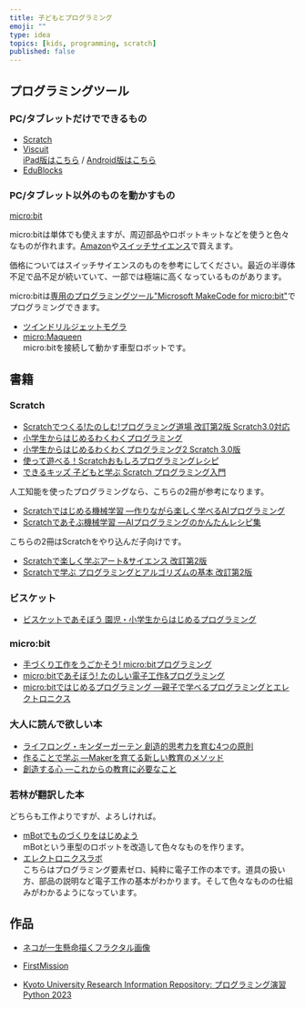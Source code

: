 ```yaml
---
title: 子どもとプログラミング
emoji: ""
type: idea
topics: [kids, programming, scratch]
published: false
---
```

## プログラミングツール
### PC/タブレットだけでできるもの
- [Scratch](https://scratch.mit.edu/)
- [Viscuit](https://www.viscuit.com/)   
[iPad版はこちら](https://apps.apple.com/jp/app/viscuit/id1081857123) / [Android版はこちら](https://play.google.com/store/apps/details?id=air.com.viscuit.viscuit10app&hl=ja)
- [EduBlocks](https://edublocks.org/)

### PC/タブレット以外のものを動かすもの
[micro:bit](https://microbit.org/ja/)  

micro:bitは単体でも使えますが、周辺部品やロボットキットなどを使うと色々なものが作れます。[Amazon](https://amzn.to/2NgPe9K)や[スイッチサイエンス](https://www.switch-science.com/catalog/7952/)で買えます。

価格についてはスイッチサイエンスのものを参考にしてください。最近の半導体不足で品不足が続いていて、一部では極端に高くなっているものがあります。

micro:bitは[専用のプログラミングツール"Microsoft MakeCode for micro:bit"](https://makecode.microbit.org/)でプログラミングできます。
- [ツインドリルジェットモグラ](https://www.switch-science.com/catalog/5481/)
- [micro:Maqueen](https://www.switch-science.com/catalog/list/?keyword=maqueen)  
micro:bitを接続して動かす車型ロボットです。

## 書籍
### Scratch
- [Scratchでつくる!たのしむ!プログラミング道場 改訂第2版 Scratch3.0対応](https://amzn.to/2zgYSjr)
- [小学生からはじめるわくわくプログラミング](https://amzn.to/30nNG0C)
- [小学生からはじめるわくわくプログラミング2 Scratch 3.0版](https://amzn.to/2ZkRU81)
- [使って遊べる！Scratchおもしろプログラミングレシピ](https://amzn.to/2NizvGe)
- [できるキッズ 子どもと学ぶ Scratch プログラミング入門](https://amzn.to/2ZgThob)

人工知能を使ったプログラミングなら、こちらの2冊が参考になります。

- [Scratchではじめる機械学習 ―作りながら楽しく学べるAIプログラミング](https://amzn.to/3ABpUmm)
- [Scratchであそぶ機械学習 ―AIプログラミングのかんたんレシピ集](https://amzn.to/3AzUGff)

こちらの2冊はScratchをやり込んだ子向けです。

- [Scratchで楽しく学ぶアート&サイエンス 改訂第2版](https://amzn.to/3ly554a)
- [Scratchで学ぶ プログラミングとアルゴリズムの基本 改訂第2版](https://amzn.to/2Z2xq8y)

### ビスケット
- [ビスケットであそぼう 園児・小学生からはじめるプログラミング ](https://amzn.to/2NfZLkK)

### micro:bit
- [手づくり工作をうごかそう! micro:bitプログラミング ](https://amzn.to/2NmlNlG)
- [micro:bitであそぼう! たのしい電子工作&プログラミング](https://amzn.to/2NitR7b)
- [micro:bitではじめるプログラミング ―親子で学べるプログラミングとエレクトロニクス](https://amzn.to/30llhrR)

### 大人に読んで欲しい本
- [ライフロング・キンダーガーテン 創造的思考力を育む4つの原則](https://amzn.to/3nnVryA)
- [作ることで学ぶ ―Makerを育てる新しい教育のメソッド](https://amzn.to/2H7gJBc)
- [創造する心 ―これからの教育に必要なこと](https://amzn.to/32LHFOe)

### 若林が翻訳した本
どちらも工作よりですが、よろしければ。
- [mBotでものづくりをはじめよう](https://www.amazon.co.jp/dp/4873118794/)  
mBotという車型のロボットを改造して色々なものを作ります。
- [エレクトロニクスラボ](https://www.amazon.co.jp/dp/4873119243/)  
こちらはプログラミング要素ゼロ、純粋に電子工作の本です。道具の扱い方、部品の説明など電子工作の基本がわかります。そして色々なものの仕組みがわかるようになっています。

## 作品
- [ネコが一生懸命描くフラクタル画像](https://scratch.mit.edu/projects/564960824/)
- [FirstMission](https://scratch.mit.edu/projects/68155398/)

- [Kyoto University Research Information Repository: プログラミング演習 Python 2023](http://hdl.handle.net/2433/285599)
